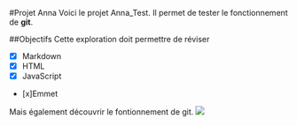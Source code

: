 #Projet Anna
Voici le projet Anna_Test.
Il permet de tester le fonctionnement de **git**.

##Objectifs 
Cette exploration doit permettre de réviser 
- [x] Markdown
- [x] HTML
- [x] JavaScript
- [x]Emmet 

Mais également découvrir le fontionnement de git.
![](https://www.01gifs.com/smileys/reflexion/1.gif)